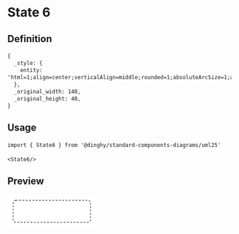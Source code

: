 # State 6

## Definition

```
{
  _style: { 
    entity: 'html=1;align=center;verticalAlign=middle;rounded=1;absoluteArcSize=1;arcSize=10;dashed=1;whiteSpace=wrap;',
  },
  _original_width: 140,
  _original_height: 40,
}
```

## Usage

```
import { State6 } from '@dinghy/standard-components-diagrams/uml25'

<State6/>
```

## Preview

<img src="./state-6.png" width="200"/>
